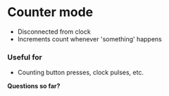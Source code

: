 # Counter mode
- Disconnected from clock
- Increments count whenever 'something' happens

### Useful for
- Counting button presses, clock pulses, etc.

**Questions so far?**